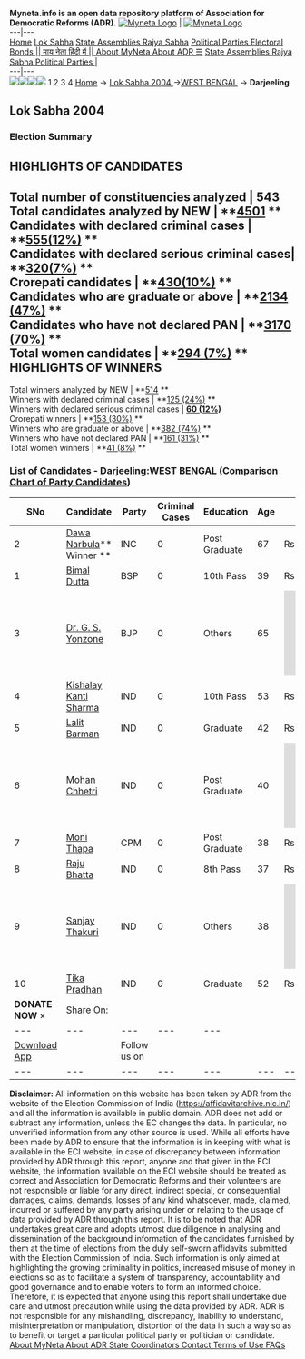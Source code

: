 **Myneta.info is an open data repository platform of Association for Democratic Reforms (ADR).**
[![Myneta Logo](https://www.myneta.info/lib/img/myneta-logo.png)](https://www.myneta.info/) | [![Myneta Logo](https://www.myneta.info/lib/img/adr-logo.png)](https://adrindia.org)  
---|---  
[Home](https://www.myneta.info/) [Lok Sabha](https://www.myneta.info/#ls "Lok Sabha") [ State Assemblies ](https://www.myneta.info/#sa "State Assemblies") [Rajya Sabha](https://www.myneta.info/#rs "Rajya Sabha") [Political Parties ](https://www.myneta.info/party "Political Parties") [ Electoral Bonds ](https://www.myneta.info/electoral_bonds "Electoral Bonds") [ || माय नेता हिंदी में || ](https://translate.google.co.in/translate?prev=hp&hl=en&js=y&u=www.myneta.info&sl=en&tl=hi&history_state0=) [ About MyNeta ](https://adrindia.org/content/about-myneta) [ About ADR ](https://adrindia.org/about-adr/who-we-are) [☰](javascript:void\(0\))
[ State Assemblies ](https://www.myneta.info/#sa "State Assemblies") [ Rajya Sabha ](https://www.myneta.info/#rs "Rajya Sabha") [ Political Parties ](https://www.myneta.info/party "Political Parties")
|   
---|---  
![](https://www.myneta.info/lib/img/banner/banner-1.png)![](https://www.myneta.info/lib/img/banner/banner-2.png)![](https://www.myneta.info/lib/img/banner/banner-3.png)![](https://www.myneta.info/lib/img/banner/banner-4.png)
1  2  3  4 
[Home](https://www.myneta.info/) → [Lok Sabha 2004 ](https://www.myneta.info/loksabha2004/)→[WEST BENGAL](https://www.myneta.info/loksabha2004/index.php?action=show_constituencies&state_id=25) → **Darjeeling**
### 
## Lok Sabha 2004 
###  Election Summary 
HIGHLIGHTS OF CANDIDATES  
---  
Total number of constituencies analyzed |  543   
Total candidates analyzed by NEW | **[4501](https://www.myneta.info/loksabha2004/index.php?action=summary&subAction=candidates_analyzed&sort=candidate#summary) **  
Candidates with declared criminal cases | **[555(12%)](https://www.myneta.info/loksabha2004/index.php?action=summary&subAction=crime&sort=candidate#summary) **  
Candidates with declared serious criminal cases| **[320(7%)](https://www.myneta.info/loksabha2004/index.php?action=summary&subAction=serious_crime&sort=candidate#summary) **  
Crorepati candidates | **[430(10%)](https://www.myneta.info/loksabha2004/index.php?action=summary&subAction=crorepati&sort=candidate#summary) **  
Candidates who are graduate or above | **[2134 (47%)](https://www.myneta.info/loksabha2004/index.php?action=summary&subAction=education&sort=candidate#summary) **  
Candidates who have not declared PAN | **[3170 (70%)](https://www.myneta.info/loksabha2004/index.php?action=summary&subAction=without_pan&sort=candidate#summary) **  
Total women candidates | **[294 (7%)](https://www.myneta.info/loksabha2004/index.php?action=summary&subAction=women_candidate&sort=candidate#summary) **  
HIGHLIGHTS OF WINNERS  
---  
Total winners analyzed by NEW | **[514](https://www.myneta.info/loksabha2004/index.php?action=summary&subAction=winner_analyzed&sort=candidate#summary) **  
Winners with declared criminal cases | **[125 (24%)](https://www.myneta.info/loksabha2004/index.php?action=summary&subAction=winner_crime&sort=candidate#summary) **  
Winners with declared serious criminal cases | **[60 (12%)](https://www.myneta.info/loksabha2004/index.php?action=summary&subAction=winner_serious_crime&sort=candidate#summary)**  
Crorepati winners | **[153 (30%)](https://www.myneta.info/loksabha2004/index.php?action=summary&subAction=winner_crorepati&sort=candidate#summary) **  
Winners who are graduate or above | **[382 (74%)](https://www.myneta.info/loksabha2004/index.php?action=summary&subAction=winner_education&sort=candidate#summary) **  
Winners who have not declared PAN | **[161 (31%)](https://www.myneta.info/loksabha2004/index.php?action=summary&subAction=winner_without_pan&sort=candidate#summary) **  
Total women winners | **[41 (8%)](https://www.myneta.info/loksabha2004/index.php?action=summary&subAction=winner_women&sort=candidate#summary) **  
### List of Candidates - Darjeeling:WEST BENGAL ([Comparison Chart of Party Candidates](https://www.myneta.info/loksabha2004/comparisonchart.php?constituency_id=505))
SNo | Candidate| Party| Criminal Cases| Education| Age| Total Assets| Liabilities  
---|---|---|---|---|---|---|---  
2  | [Dawa Narbula](https://www.myneta.info/loksabha2004/candidate.php?candidate_id=5219)** Winner ** | INC | 0 | Post Graduate| 67 | Rs 70,65,000 ~ 70 Lacs+ | Rs 2,00,000 ~ 2 Lacs+  
1  | [Bimal Dutta](https://www.myneta.info/loksabha2004/candidate.php?candidate_id=5225) | BSP | 0 | 10th Pass| 39 | Rs 3,35,508 ~ 3 Lacs+ | Rs 56,103 ~ 56 Thou+  
3  | [Dr. G. S. Yonzone](https://www.myneta.info/loksabha2004/candidate.php?candidate_id=5221) | BJP | 0 | Others| 65 | ![](https://myneta.info/image_v2.php?myneta_folder=loksabha2004&candidate_id=5221&col=ta) | ![](https://myneta.info/image_v2.php?myneta_folder=loksabha2004&candidate_id=5221&col=lia)  
4  | [Kishalay Kanti Sharma](https://www.myneta.info/loksabha2004/candidate.php?candidate_id=5226) | IND | 0 | 10th Pass| 53 | Rs 5,06,269 ~ 5 Lacs+ | Rs 3,00,586 ~ 3 Lacs+  
5  | [Lalit Barman](https://www.myneta.info/loksabha2004/candidate.php?candidate_id=5227) | IND | 0 | Graduate| 42 | Rs 6,85,544 ~ 6 Lacs+ | Rs 3,75,095 ~ 3 Lacs+  
6  | [Mohan Chhetri](https://www.myneta.info/loksabha2004/candidate.php?candidate_id=5223) | IND | 0 | Post Graduate| 40 | ![](https://myneta.info/image_v2.php?myneta_folder=loksabha2004&candidate_id=5223&col=ta) | ![](https://myneta.info/image_v2.php?myneta_folder=loksabha2004&candidate_id=5223&col=lia)  
7  | [Moni Thapa](https://www.myneta.info/loksabha2004/candidate.php?candidate_id=5220) | CPM | 0 | Post Graduate| 38 | Rs 16,60,669 ~ 16 Lacs+ | Rs 85,000 ~ 85 Thou+  
8  | [Raju Bhatta](https://www.myneta.info/loksabha2004/candidate.php?candidate_id=5224) | IND | 0 | 8th Pass| 37 | Rs 3,150 ~ 3 Thou+ | Rs 0 ~   
9  | [Sanjay Thakuri](https://www.myneta.info/loksabha2004/candidate.php?candidate_id=5222) | IND | 0 | Others| 38 | ![](https://myneta.info/image_v2.php?myneta_folder=loksabha2004&candidate_id=5222&col=ta) | ![](https://myneta.info/image_v2.php?myneta_folder=loksabha2004&candidate_id=5222&col=lia)  
10  | [Tika Pradhan](https://www.myneta.info/loksabha2004/candidate.php?candidate_id=5228) | IND | 0 | Graduate| 52 | Rs 10,450 ~ 10 Thou+ | Rs 0 ~   
|  **DONATE NOW** × |  Share On:  | [](https://api.whatsapp.com/send?text=https%3A%2F%2Fmyneta.info%2Fpunjab2022%2Findex.php%3Faction%3Dshow_constituencies%26state_id%3D19) | [](https://www.facebook.com/sharer/sharer.php?u=https%3A%2F%2Fmyneta.info%2Fpunjab2022%2Findex.php%3Faction%3Dshow_constituencies%26state_id%3D19) | [](https://twitter.com/share?url=https%3A%2F%2Fmyneta.info%2Fpunjab2022%2Findex.php%3Faction%3Dshow_constituencies%26state_id%3D19)  
---|---|---|---|---  
| [ Download App ](https://play.google.com/store/apps/details?id=com.webrosoft.myneta1&pcampaignid=pcampaignidMKT-Other-global-all-co-prtnr-py-PartBadge-Mar2515-1) | [](https://play.google.com/store/apps/details?id=com.webrosoft.myneta1&pcampaignid=pcampaignidMKT-Other-global-all-co-prtnr-py-PartBadge-Mar2515-1) |  Follow us on  | [](https://www.facebook.com/adrindia.org/) | [](https://twitter.com/adrspeaks) | [](https://groups.google.com/g/national-election-watch?hl=en&pli=1) | [](https://www.instagram.com/adrspeaks/) | [](https://www.youtube.com/user/adrspeaks) | [](https://sharechat.com/profile/adrspeaks)  
---|---|---|---|---|---|---|---|---  
**Disclaimer:** All information on this website has been taken by ADR from the website of the Election Commission of India (https://affidavitarchive.nic.in/) and all the information is available in public domain. ADR does not add or subtract any information, unless the EC changes the data. In particular, no unverified information from any other source is used. While all efforts have been made by ADR to ensure that the information is in keeping with what is available in the ECI website, in case of discrepancy between information provided by ADR through this report, anyone and that given in the ECI website, the information available on the ECI website should be treated as correct and Association for Democratic Reforms and their volunteers are not responsible or liable for any direct, indirect special, or consequential damages, claims, demands, losses of any kind whatsoever, made, claimed, incurred or suffered by any party arising under or relating to the usage of data provided by ADR through this report. It is to be noted that ADR undertakes great care and adopts utmost due diligence in analysing and dissemination of the background information of the candidates furnished by them at the time of elections from the duly self-sworn affidavits submitted with the Election Commission of India. Such information is only aimed at highlighting the growing criminality in politics, increased misuse of money in elections so as to facilitate a system of transparency, accountability and good governance and to enable voters to form an informed choice. Therefore, it is expected that anyone using this report shall undertake due care and utmost precaution while using the data provided by ADR. ADR is not responsible for any mishandling, discrepancy, inability to understand, misinterpretation or manipulation, distortion of the data in such a way so as to benefit or target a particular political party or politician or candidate. 
[ About MyNeta ](https://adrindia.org/content/about-myneta) [ About ADR ](https://adrindia.org/about-adr/who-we-are) [ State Coordinators ](https://adrindia.org/about-adr/state-coordinators) [ Contact ](https://adrindia.org/contact-us) [ Terms of Use ](https://adrindia.org/content/adr-terms-use) [ FAQs ](https://adrindia.org/content/faqs)
